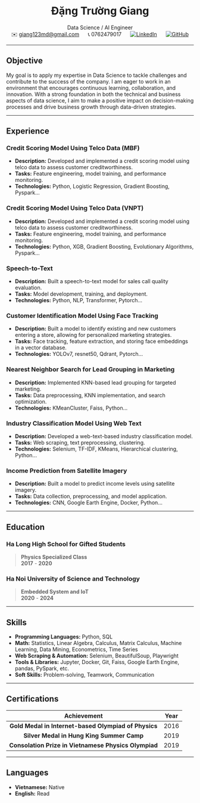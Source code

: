 <div align="center">

# Đặng Trường Giang  
Data Science / AI Engineer  
✉️ giang123md@gmail.com &nbsp;&nbsp;&nbsp;&nbsp; 📞 0762479017 &nbsp;&nbsp;&nbsp;&nbsp; [![LinkedIn](https://img.shields.io/badge/-LinkedIn-blue?style=flat&logo=linkedin)](https://www.linkedin.com/in/giangdangtruong/) &nbsp;&nbsp;&nbsp;&nbsp; [![GitHub](https://img.shields.io/badge/-GitHub-333?style=flat&logo=github)](https://github.com/giangchicken)

</div>

---
## **Objective**
My goal is to apply my expertise in Data Science to tackle challenges and contribute to the success of the company. I am eager to work in an environment that encourages continuous learning, collaboration, and innovation. With a strong foundation in both the technical and business aspects of data science, I aim to make a positive impact on decision-making processes and drive business growth through data-driven strategies. 

---

## **Experience**

### **Credit Scoring Model Using Telco Data (MBF)**   
- **Description:** Developed and implemented a credit scoring model using telco data to assess customer creditworthiness.
- **Tasks:** Feature engineering, model training, and performance monitoring.
- **Technologies:** Python, Logistic Regression, Gradient Boosting, Pyspark...

### **Credit Scoring Model Using Telco Data (VNPT)**   
- **Description:** Developed and implemented a credit scoring model using telco data to assess customer creditworthiness.
- **Tasks:** Feature engineering, model training, and performance monitoring.
- **Technologies:** Python, XGB, Gradient Boosting, Evolutionary Algorithms, Pyspark...

### **Speech-to-Text**  
- **Description:** Built a speech-to-text model for sales call quality evaluation.
- **Tasks:** Model development, training, and deployment.
- **Technologies:** Python, NLP, Transformer, Pytorch...

### **Customer Identification Model Using Face Tracking**
- **Description:** Built a model to identify existing and new customers entering a store, allowing for personalized marketing strategies.
- **Tasks:** Face tracking, feature extraction, and storing face embeddings in a vector database.
- **Technologies:** YOLOv7, resnet50, Qdrant, Pytorch...

### **Nearest Neighbor Search for Lead Grouping in Marketing**   
- **Description:** Implemented KNN-based lead grouping for targeted marketing.
- **Tasks:** Data preprocessing, KNN implementation, and search optimization.
- **Technologies:** KMeanCluster, Faiss, Python...

### **Industry Classification Model Using Web Text**  
- **Description:** Developed a web-text-based industry classification model.
- **Tasks:** Web scraping, text preprocessing, clustering.
- **Technologies:** Selenium, TF-IDF, KMeans, Hierarchical clustering, Python...

### **Income Prediction from Satellite Imagery**  
- **Description:** Built a model to predict income levels using satellite imagery.
- **Tasks:** Data collection, preprocessing, and model application.
- **Technologies:** CNN, Google Earth Engine, Docker, Python...

---

## **Education**

### **Ha Long High School for Gifted Students**  
>**Physics Specialized Class**  
>**2017** - **2020**  

### **Ha Noi University of Science and Technology**  
>**Embedded System and IoT**  
>**2020** - **2024**

---

## **Skills**
- **Programming Languages:** Python, SQL
- **Math:** Statistics, Linear Algebra, Calculus, Matrix Calculus, Machine Learning, Data Mining, Econometrics, Time Series 
- **Web Scraping & Automation:** Selenium, BeautifulSoup, Playwright
- **Tools & Libraries:** Jupyter, Docker, Git, Faiss, Google Earth Engine, pandas, PySpark, etc.
- **Soft Skills:** Problem-solving, Teamwork, Communication

---

## **Certifications**

| **Achievement** | **Year** |
|:--------------:|:-------:|
| **Gold Medal in Internet-based Olympiad of Physics** | 2016 |
| **Silver Medal in Hung King Summer Camp** | 2019 |
| **Consolation Prize in Vietnamese Physics Olympiad** | 2019 |

---

## **Languages**
- **Vietnamese:** Native
- **English:** Read
